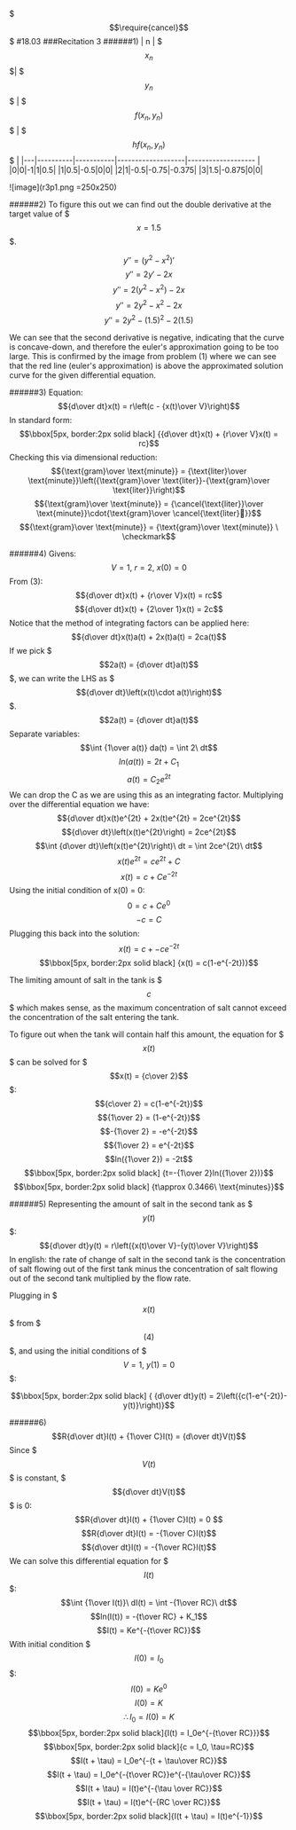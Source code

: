 $$$\require{cancel}$$$
#18.03
###Recitation 3
######1)
| n | $$$x_n$$$| $$$y_n$$$ | $$$f(x_n, y_n)$$$ | $$$hf(x_n, y_n)$$$ |
|---|----------|-----------|-------------------|------------------- |
|0|0|-1|1|0.5|
|1|0.5|-0.5|0|0|
|2|1|-0.5|-0.75|-0.375|
|3|1.5|-0.875|0|0|

![image](r3p1.png =250x250)

######2)
To figure this out we can find out the double derivative at the target value of $$$x=1.5$$$.

$$y'' = (y^2 - x^2)'$$
$$y'' = 2y' - 2x$$
$$y'' = 2(y^2-x^2) - 2x$$
$$y'' = 2y^2 - x^2 - 2x$$
$$y'' = 2y^2 - (1.5)^2 - 2(1.5)$$

We can see that the second derivative is negative, indicating that the curve is concave-down, and therefore the euler's approximation going to be too large.
This is confirmed by the image from problem (1) where we can see that the red line (euler's approximation) is above the approximated solution curve for the given differential equation.

######3)
Equation:
$${d\over dt}x(t) = r\left(c - {x(t)\over V}\right)$$
In standard form:
$$\bbox[5px, border:2px solid black] {{d\over dt}x(t) + {r\over V}x(t) = rc}$$
Checking this via dimensional reduction:
$${\text{gram}\over \text{minute}} = {\text{liter}\over \text{minute}}\left({\text{gram}\over \text{liter}}-{\text{gram}\over \text{liter}}\right)$$
$${\text{gram}\over \text{minute}} = {\cancel{\text{liter}}\over \text{minute}}\cdot{\text{gram}\over \cancel{\text{liter}}}$$
$${\text{gram}\over \text{minute}} = {\text{gram}\over \text{minute}} \ \checkmark$$

######4)
Givens:
$$V = 1,\ r = 2,\ x(0) = 0$$
From (3):
$${d\over dt}x(t) + {r\over V}x(t) = rc$$
$${d\over dt}x(t) + {2\over 1}x(t) = 2c$$
Notice that the method of integrating factors can be applied here:
$${d\over dt}x(t)a(t) + 2x(t)a(t) = 2ca(t)$$
If we pick $$$2a(t) = {d\over dt}a(t)$$$, we can write the LHS as $$${d\over dt}\left(x(t)\cdot a(t)\right)$$$.
$$2a(t) = {d\over dt}a(t)$$
Separate variables:
$$\int {1\over a(t)} da(t) = \int 2\ dt$$
$$ln(a(t)) = 2t + C_1$$
$$a(t) = C_2e^{2t}$$
We can drop the C as we are using this as an integrating factor. Multiplying over the differential equation we have:
$${d\over dt}x(t)e^{2t} + 2x(t)e^{2t} = 2ce^{2t}$$
$${d\over dt}\left(x(t)e^{2t}\right) = 2ce^{2t}$$
$$\int {d\over dt}\left(x(t)e^{2t}\right)\ dt = \int 2ce^{2t}\ dt$$
$$x(t)e^{2t} = ce^{2t} + C$$
$$x(t) = c + Ce^{-2t}$$
Using the initial condition of x(0) = 0:
$$0 = c + Ce^{0}$$
$$-c = C$$
Plugging this back into the solution:
$$x(t) = c + -ce^{-2t}$$
$$\bbox[5px, border:2px solid black] {x(t) = c(1-e^{-2t})}$$

The limiting amount of salt in the tank is $$$c$$$ which makes sense, as the maximum concentration of salt cannot exceed the concentration of the salt entering the tank.

To figure out when the tank will contain half this amount, the equation for $$$x(t)$$$ can be solved for $$$x(t) = {c\over 2}$$$:
$${c\over 2} = c(1-e^{-2t})$$
$${1\over 2} = (1-e^{-2t})$$
$$-{1\over 2} = -e^{-2t}$$
$${1\over 2} = e^{-2t}$$
$$ln({1\over 2}) = -2t$$
$$\bbox[5px, border:2px solid black] {t=-{1\over 2}ln({1\over 2})}$$
$$\bbox[5px, border:2px solid black] {t\approx 0.3466\ \text{minutes}}$$

######5)
Representing the amount of salt in the second tank as $$$y(t)$$$:
$${d\over dt}y(t) = r\left({x(t)\over V}-{y(t)\over V}\right)$$
In english: the rate of change of salt in the second tank is the concentration of salt flowing out of the first tank minus the concentration of salt flowing out of the second tank multiplied by the flow rate.

Plugging in $$$x(t)$$$ from $$$(4)$$$, and using the initial conditions of $$$ V=1,\  y(1) = 0 $$$:

$$\bbox[5px, border:2px solid black] {
{d\over dt}y(t) = 2\left({c(1-e^{-2t})-y(t)}\right)}$$

######6)
$$R{d\over dt}I(t) + {1\over C}I(t) = {d\over dt}V(t)$$
Since $$$V(t)$$$ is constant, $$${d\over dt}V(t)$$$ is 0:
$$R{d\over dt}I(t) + {1\over C}I(t) = 0 $$
$$R{d\over dt}I(t) = -{1\over C}I(t)$$
$${d\over dt}I(t) = -{1\over RC}I(t)$$
We can solve this differential equation for $$$I(t)$$$:
$$\int {1\over I(t)}\ dI(t) = \int -{1\over RC}\ dt$$
$$ln(I(t)) = -{t\over RC} + K_1$$
$$I(t) = Ke^{-{t\over RC}}$$
With initial condition $$$I(0) = I_0$$$:
$$I(0) = Ke^0$$
$$I(0) = K$$
$$\therefore I_0 = I(0) = K$$
$$\bbox[5px, border:2px solid black]{I(t) = I_0e^{-{t\over RC}}}$$
$$\bbox[5px, border:2px solid black]{c = I_0, \tau=RC}$$
$$I(t + \tau) = I_0e^{-{t + \tau\over RC}}$$
$$I(t + \tau) = I_0e^{-{t\over RC}}e^{-{\tau\over RC}}$$
$$I(t + \tau) = I(t)e^{-{\tau \over RC}}$$
$$I(t + \tau) = I(t)e^{-{RC \over RC}}$$
$$\bbox[5px, border:2px solid black]{I(t + \tau) = I(t)e^{-1}}$$




